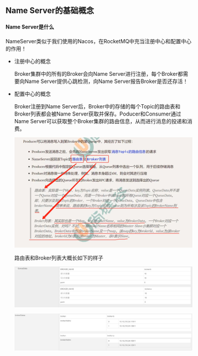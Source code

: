 ## Name Server的基础概念



#### Name Server是什么

NameServer类似于我们使用的Nacos，在RocketMQ中充当注册中心和配置中心的作用！

- 注册中心的概念

  Broker集群中的所有的Broker会向Name Server进行注册，每个Broker都需要向Name Server提供心跳检测，向Name Server报告Broker是否还存活！

- 配置中心的概念

  Broker注册到Name Server后，Broker中的存储的每个Topic的路由表和Broker列表都会被Name Server获取并保存。Poducer和Consumer通过Name Server可以获取整个Broker集群的路由信息，从而进行消息的投递和消费。

  ![avatar](../images/9.jpg)

  路由表和Broker列表大概长如下的样子

  ![avatar](../images/WechatIMG753.png)

  ![avatar](../images/WechatIMG754.png)



